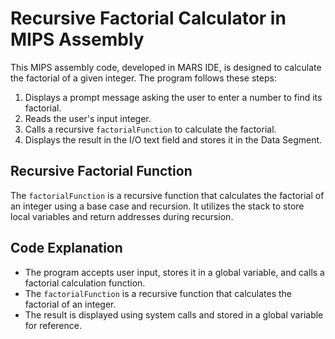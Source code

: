 # Recursive Factorial Calculator in MIPS Assembly

This MIPS assembly code, developed in MARS IDE, is designed to calculate the factorial of a given integer. The program follows these steps:

1. Displays a prompt message asking the user to enter a number to find its factorial.
2. Reads the user's input integer.
3. Calls a recursive `factorialFunction` to calculate the factorial.
4. Displays the result in the I/O text field and stores it in the Data Segment.

## Recursive Factorial Function

The `factorialFunction` is a recursive function that calculates the factorial of an integer using a base case and recursion. It utilizes the stack to store local variables and return addresses during recursion.

## Code Explanation

- The program accepts user input, stores it in a global variable, and calls a factorial calculation function.
- The `factorialFunction` is a recursive function that calculates the factorial of an integer.
- The result is displayed using system calls and stored in a global variable for reference.

